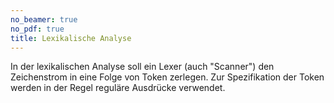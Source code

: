 ```yaml
---
no_beamer: true
no_pdf: true
title: Lexikalische Analyse
---
```


In der lexikalischen Analyse soll ein Lexer (auch "Scanner") den Zeichenstrom in eine Folge von Token zerlegen. Zur
Spezifikation der Token werden in der Regel reguläre Ausdrücke verwendet.
